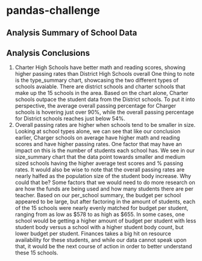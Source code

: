 # pandas-challenge


## Analysis Summary of School Data


## Analysis Conclusions
1. Charter High Schools have better math and reading scores, showing higher passing rates than District High Schools overall
    One thing to note is the type_summary chart, showcasing the two different types of schools avaiable. There are district schools and charter schools that make up the 15 schools in the area. Based on the chart alone, Charter schools outpace the student data from the District schools. To put it into perspective, the average overall passing percentage for Charger schools is hovering just over 90%, while the overall passing percentage for District schools reaches just below 54%. 
2. Overall passing rates are higher when schools tend to be smaller in size.
    Looking at school types alone, we can see that like our conclusion earlier, Charger schools on average have higher math and reading scores and have higher passing rates. One factor that may have an impact on this is the number of students each school has. We see in our size_summary chart that the data point towards smaller and medium sized schools having the higher average test scores and % passing rates. It would also be wise to note that the overall passing rates are nearly halfed as the population size of the student body increase. Why could that be? Some factors that we would need to do more research on are how the funds are being used and how many students there are per teacher. Based on our per_school summary, the budget per school appeared to be large, but after factoring in the amount of students, each of the 15 schools were nearly evenly matched for budget per student, ranging from as low as $578 to as high as $655. In some cases, one school would be getting a higher amount of budget per student with less student body versus a school with a higher student body count, but lower budget per student. Finances takes a big hit on resource availability for these students, and while our data cannot speak upon that, it would be the next course of action in order to better understand these 15 schools. 
